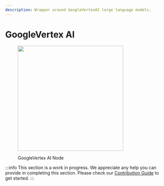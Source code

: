 ```yaml
---
description: Wrapper around GoogleVertexAI large language models.
---
```


# GoogleVertex AI

<figure><img src="..//.gitbook/assets/image (4).png" alt="" width="336" /><figcaption><p>GoogleVertex AI Node</p></figcaption></figure>

:::info
This section is a work in progress. We appreciate any help you can provide in completing this section. Please check our [Contribution Guide](../../../contributing/) to get started.
:::
